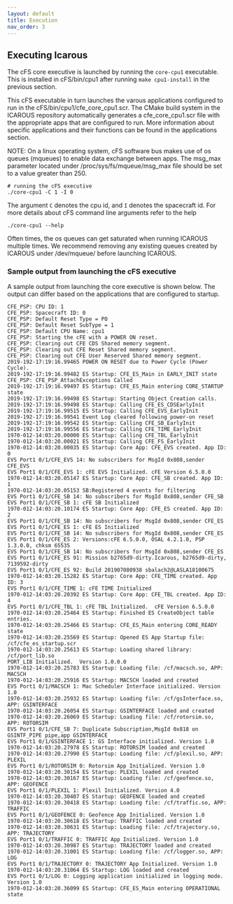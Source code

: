 ```yaml
---
layout: default
title: Execution
nav_order: 3
---
```


## Executing Icarous

The cFS core executive is launched by running the `core-cpu1` executable. This
is installed in cFS/bin/cpu1 after running `make cpu1-install` in the previous
section.

This cFS executable in turn launches the varous applications configured to
run in the cFS/bin/cpu1/cfe_core_cpu1.scr. The CMake build system in the
ICAROUS repository automatically generates a cfe_core_cpu1.scr file with the
appropriate apps that are configured to run. More information about specific
applications and their functions can be found in the applications section.

NOTE: On a linux operating system, cFS software bus makes use of os queues
(mqueues) to enable data exchange between apps. The msg_max parameter located
under /proc/sys/fs/mqueue/msg_max file should be set to a value greater than
250.

```
# running the cFS executive
./core-cpu1 -C 1 -I 0
```

The argument `C` denotes the cpu id, and `I` denotes the spacecraft id. For
more details about cFS command line arguments refer to the help 

```
./core-cpu1 --help
```

Often times, the os queues can get saturated when running ICAROUS multiple
times. We recommend removing any existing queues created by ICAROUS under
/dev/mqueue/ before launching ICAROUS. 

### Sample output from launching the cFS executive

A sample output from launching the core executive is shown below.
The output can differ based on the applications that are configured to startup.

```
CFE_PSP: CPU ID: 1
CFE_PSP: Spacecraft ID: 0
CFE_PSP: Default Reset Type = PO
CFE_PSP: Default Reset SubType = 1
CFE_PSP: Default CPU Name: cpu1
CFE_PSP: Starting the cFE with a POWER ON reset.
CFE_PSP: Clearing out CFE CDS Shared memory segment.
CFE_PSP: Clearing out CFE Reset Shared memory segment.
CFE_PSP: Clearing out CFE User Reserved Shared memory segment.
2019-192-17:19:16.99465 POWER ON RESET due to Power Cycle (Power Cycle).
2019-192-17:19:16.99482 ES Startup: CFE_ES_Main in EARLY_INIT state
CFE_PSP: CFE_PSP_AttachExceptions Called
2019-192-17:19:16.99497 ES Startup: CFE_ES_Main entering CORE_STARTUP state
2019-192-17:19:16.99498 ES Startup: Starting Object Creation calls.
2019-192-17:19:16.99498 ES Startup: Calling CFE_ES_CDSEarlyInit
2019-192-17:19:16.99515 ES Startup: Calling CFE_EVS_EarlyInit
2019-192-17:19:16.99541 Event Log cleared following power-on reset
2019-192-17:19:16.99542 ES Startup: Calling CFE_SB_EarlyInit
2019-192-17:19:16.99556 ES Startup: Calling CFE_TIME_EarlyInit
1970-012-14:03:20.00000 ES Startup: Calling CFE_TBL_EarlyInit
1970-012-14:03:20.00021 ES Startup: Calling CFE_FS_EarlyInit
1970-012-14:03:20.00035 ES Startup: Core App: CFE_EVS created. App ID: 0
EVS Port1 0/1/CFE_EVS 14: No subscribers for MsgId 0x808,sender CFE_EVS
EVS Port1 0/1/CFE_EVS 1: cFE EVS Initialized. cFE Version 6.5.0.0
1970-012-14:03:20.05147 ES Startup: Core App: CFE_SB created. App ID: 1
1970-012-14:03:20.05153 SB:Registered 4 events for filtering
EVS Port1 0/1/CFE_SB 14: No subscribers for MsgId 0x808,sender CFE_SB
EVS Port1 0/1/CFE_SB 1: cFE SB Initialized
1970-012-14:03:20.10174 ES Startup: Core App: CFE_ES created. App ID: 2
EVS Port1 0/1/CFE_SB 14: No subscribers for MsgId 0x808,sender CFE_ES
EVS Port1 0/1/CFE_ES 1: cFE ES Initialized
EVS Port1 0/1/CFE_SB 14: No subscribers for MsgId 0x808,sender CFE_ES
EVS Port1 0/1/CFE_ES 2: Versions:cFE 6.5.0.0, OSAL 4.2.1.0, PSP 1.3.0.0, chksm 65535
EVS Port1 0/1/CFE_SB 14: No subscribers for MsgId 0x808,sender CFE_ES
EVS Port1 0/1/CFE_ES 91: Mission b2765d9-dirty.Icarous, b2765d9-dirty, 7139592-dirty
EVS Port1 0/1/CFE_ES 92: Build 201907080938 sbalach2@LASLA18100675
1970-012-14:03:20.15282 ES Startup: Core App: CFE_TIME created. App ID: 3
EVS Port1 0/1/CFE_TIME 1: cFE TIME Initialized
1970-012-14:03:20.20392 ES Startup: Core App: CFE_TBL created. App ID: 4
EVS Port1 0/1/CFE_TBL 1: cFE TBL Initialized.  cFE Version 6.5.0.0
1970-012-14:03:20.25464 ES Startup: Finished ES CreateObject table entries.
1970-012-14:03:20.25466 ES Startup: CFE_ES_Main entering CORE_READY state
1970-012-14:03:20.25569 ES Startup: Opened ES App Startup file: /cf/cfe_es_startup.scr
1970-012-14:03:20.25613 ES Startup: Loading shared library: /cf/port_lib.so
PORT_LIB Initialized.  Version 1.0.0.0
1970-012-14:03:20.25783 ES Startup: Loading file: /cf/macsch.so, APP: MACSCH
1970-012-14:03:20.25916 ES Startup: MACSCH loaded and created
EVS Port1 0/1/MACSCH 1: Mac Scheduler Interface initialized. Version 1.0
1970-012-14:03:20.25932 ES Startup: Loading file: /cf/gsInterface.so, APP: GSINTERFACE
1970-012-14:03:20.26054 ES Startup: GSINTERFACE loaded and created
1970-012-14:03:20.26069 ES Startup: Loading file: /cf/rotorsim.so, APP: ROTORSIM
EVS Port1 0/1/CFE_SB 7: Duplicate Subscription,MsgId 0x818 on GSINTF_PIPE pipe,app GSINTERFACE
EVS Port1 0/1/GSINTERFACE 1: GS Interface initialized. Version 1.0
1970-012-14:03:20.27978 ES Startup: ROTORSIM loaded and created
1970-012-14:03:20.27990 ES Startup: Loading file: /cf/plexil.so, APP: PLEXIL
EVS Port1 0/1/ROTORSIM 0: Rotorsim App Initialized. Version 1.0
1970-012-14:03:20.30154 ES Startup: PLEXIL loaded and created
1970-012-14:03:20.30167 ES Startup: Loading file: /cf/geofence.so, APP: GEOFENCE
EVS Port1 0/1/PLEXIL 1: Plexil Initialized. Version 4.0
1970-012-14:03:20.30407 ES Startup: GEOFENCE loaded and created
1970-012-14:03:20.30418 ES Startup: Loading file: /cf/traffic.so, APP: TRAFFIC
EVS Port1 0/1/GEOFENCE 0: Geofence App Initialized. Version 1.0
1970-012-14:03:20.30618 ES Startup: TRAFFIC loaded and created
1970-012-14:03:20.30631 ES Startup: Loading file: /cf/trajectory.so, APP: TRAJECTORY
EVS Port1 0/1/TRAFFIC 0: TRAFFIC App Initialized. Version 1.0
1970-012-14:03:20.30987 ES Startup: TRAJECTORY loaded and created
1970-012-14:03:20.31001 ES Startup: Loading file: /cf/logger.so, APP: LOG
EVS Port1 0/1/TRAJECTORY 0: TRAJECTORY App Initialized. Version 1.0
1970-012-14:03:20.31064 ES Startup: LOG loaded and created
EVS Port1 0/1/LOG 0: Logging application initialized in logging mode. Version 1.0
1970-012-14:03:20.36099 ES Startup: CFE_ES_Main entering OPERATIONAL state
```
